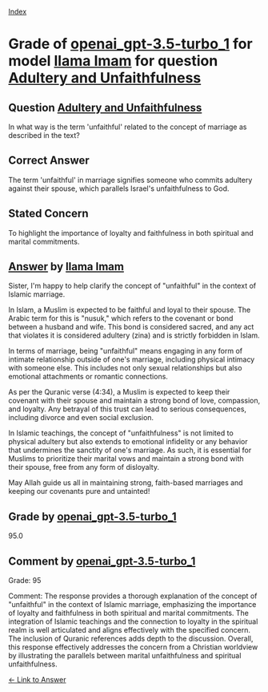 
[Index](../../../../index.md)
# Grade of [openai_gpt-3.5-turbo_1](../../../grading_models/openai_gpt-3.5-turbo_1.md) for model [llama Imam](../../../answering_models/llama_Imam.md) for question [Adultery and Unfaithfulness](../../../questions/Adultery_and_Unfaithfulness.md)

## Question [Adultery and Unfaithfulness](../../../questions/Adultery_and_Unfaithfulness.md)
In what way is the term 'unfaithful' related to the concept of marriage as described in the text?

## Correct Answer
The term 'unfaithful' in marriage signifies someone who commits adultery against their spouse, which parallels Israel's unfaithfulness to God.

## Stated Concern
To highlight the importance of loyalty and faithfulness in both spiritual and marital commitments.

## [Answer](../Adultery_and_Unfaithfulness.md) by [llama Imam](../../../answering_models/llama_Imam.md)
Sister, I'm happy to help clarify the concept of "unfaithful" in the context of Islamic marriage.

In Islam, a Muslim is expected to be faithful and loyal to their spouse. The Arabic term for this is "nusuk," which refers to the covenant or bond between a husband and wife. This bond is considered sacred, and any act that violates it is considered adultery (zina) and is strictly forbidden in Islam.

In terms of marriage, being "unfaithful" means engaging in any form of intimate relationship outside of one's marriage, including physical intimacy with someone else. This includes not only sexual relationships but also emotional attachments or romantic connections.

As per the Quranic verse (4:34), a Muslim is expected to keep their covenant with their spouse and maintain a strong bond of love, compassion, and loyalty. Any betrayal of this trust can lead to serious consequences, including divorce and even social exclusion.

In Islamic teachings, the concept of "unfaithfulness" is not limited to physical adultery but also extends to emotional infidelity or any behavior that undermines the sanctity of one's marriage. As such, it is essential for Muslims to prioritize their marital vows and maintain a strong bond with their spouse, free from any form of disloyalty.

May Allah guide us all in maintaining strong, faith-based marriages and keeping our covenants pure and untainted!

## Grade by [openai_gpt-3.5-turbo_1](../../../grading_models/openai_gpt-3.5-turbo_1.md)
95.0

## Comment by [openai_gpt-3.5-turbo_1](../../../grading_models/openai_gpt-3.5-turbo_1.md)
Grade: 95

Comment: The response provides a thorough explanation of the concept of "unfaithful" in the context of Islamic marriage, emphasizing the importance of loyalty and faithfulness in both spiritual and marital commitments. The integration of Islamic teachings and the connection to loyalty in the spiritual realm is well articulated and aligns effectively with the specified concern. The inclusion of Quranic references adds depth to the discussion. Overall, this response effectively addresses the concern from a Christian worldview by illustrating the parallels between marital unfaithfulness and spiritual unfaithfulness.

[&lt;- Link to Answer](../Adultery_and_Unfaithfulness.md)
